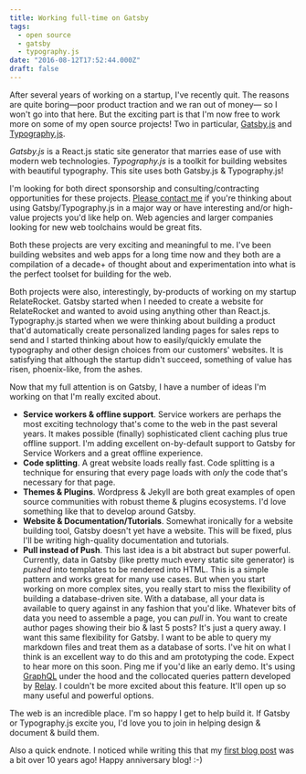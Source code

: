 ```yaml
---
title: Working full-time on Gatsby
tags:
  - open source
  - gatsby
  - typography.js
date: "2016-08-12T17:52:44.000Z"
draft: false
---
```


After several years of working on a startup, I've recently quit. The
reasons are quite boring—poor product traction and we ran out of money—
so I won't go into that here. But the exciting part is that I'm now free
to work more on some of my open source projects! Two in particular,
[Gatsby.js](https://github.com/gatsbyjs/gatsby) and
[Typography.js](https://github.com/kyleamathews/typography.js).

*Gatsby.js* is a React.js static site generator that marries ease of
use with modern web technologies. *Typography.js* is a toolkit for
building websites with beautiful typography. This site uses both
Gatsby.js & Typography.js!

I'm looking for both direct sponsorship and consulting/contracting
opportunities for these projects. [Please contact
me](mailto:mathews.kyle@gmail.com) if you're thinking about using
Gatsby/Typography.js in a major way or have interesting and/or
high-value projects you'd like help on. Web agencies and larger
companies looking for new web toolchains would be great fits.

Both these projects are very exciting and meaningful to me. I've been
building websites and web apps for a long time now and they both are a
compilation of a decade+ of thought about and experimentation into what
is the perfect toolset for building for the web.

Both projects were also, interestingly, by-products of working on my startup
RelateRocket. Gatsby started when I needed to create a website for
RelateRocket and wanted to avoid using anything other than React.js.
Typography.js started when we were thinking about building a product
that'd automatically create personalized landing pages for sales reps to
send and I started thinking about how to easily/quickly emulate the
typography and other design choices from our customers' websites. It is satisfying that although the startup didn't succeed, 
something of value has risen, phoenix-like, from the ashes.

Now that my full attention is on Gatsby, I have a number of ideas
I'm working on that I'm really excited about.

* **Service workers & offline support**. Service workers are perhaps the
  most exciting technology that's come to the web in the past several
years. It makes possible (finally) sophisticated client caching plus
true offline support. I'm adding excellent on-by-default support to
Gatsby for Service Workers and a great offline experience.
* **Code splitting**. A great website loads really fast. Code splitting
  is a technique for ensuring that every page loads with *only* the code
that's necessary for that page.
* **Themes & Plugins**. Wordpress & Jekyll are both great examples of
  open source communities with robust theme & plugins ecosystems. I'd
love something like that to develop around Gatsby.
* **Website & Documentation/Tutorials**. Somewhat ironically for a
  website building tool, Gatsby doesn't yet have a website. This will be
fixed, plus I'll be writing high-quality documentation and tutorials.
* **Pull instead of Push**. This last idea is a bit abstract but super
  powerful. Currently, data in Gatsby (like pretty much every static site
generator) is *pushed* into templates to be rendered into HTML. This is
a simple pattern and works great for many use cases. But when you start
working on more complex sites, you really start to miss the flexibility
of building a database-driven site. With a database, all your data is
available to query against in any fashion that you'd like. Whatever bits
of data you need to assemble a page, you can *pull* in. You want to
create author pages showing their bio & last 5 posts? It's just a query
away. I want this same flexibility for Gatsby. I want to be able to
query my markdown files and treat them as a database of sorts. I've hit
on what I think is an excellent way to do this and am prototyping the
code. Expect to hear more on this soon. Ping me if you'd like an early
demo. It's using [GraphQL](http://graphql.org) under the hood and the
collocated queries pattern developed by
[Relay](https://facebook.github.io/relay/). I couldn't be more excited
about this feature. It'll open up so many useful and powerful options.

The web is an incredible place. I'm so happy I get to help build it. If
Gatsby or Typography.js excite you, I'd love you to join in helping
design & document & build them.

Also a quick endnote. I noticed while writing this that my [first blog
post](https://bricolage.io/first-post/) was a bit over 10 years ago!
Happy anniversary blog! :-)
